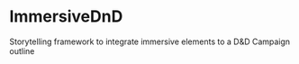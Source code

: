 # ImmersiveDnD
Storytelling framework to integrate immersive elements to a D&amp;D Campaign outline
